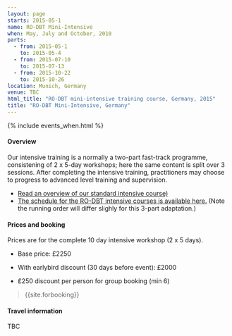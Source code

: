 ```yaml
---
layout: page
starts: 2015-05-1
name: RO-DBT Mini-Intensive
when: May, July and October, 2010
parts:
  - from: 2015-05-1
    to: 2015-05-4
  - from: 2015-07-10
    to: 2015-07-13
  - from: 2015-10-22
    to: 2015-10-26
location: Munich, Germany
venue: TBC
html_title: "RO-DBT mini-intensive training course, Germany, 2015"
title: "RO-DBT Mini-Intensive, Germany"
---
```



{% include events_when.html %}




#### Overview

Our intensive training is a normally a two-part fast-track programme, consistening of 2 x 5-day workshops; here the same content is split over 3 sessions. After completing the intensive training, practitioners may choose to progress to advanced level training and supervision.

- [Read an overview of our standard intensive course)](/training/intensive.html)
- [The schedule for the RO-DBT intensive courses is available here.](/training/intensive-timetable.html) (Note the running order will differ slighly for this 3-part adaptation.)


#### Prices and booking

Prices are for the complete 10 day intensive workshop (2 x 5 days).

- Base price: £2250
- With earlybird discount (30 days before event): £2000

- £250 discount per person for group booking (min 6)


> {{site.forbooking}}

#### Travel information

TBC
